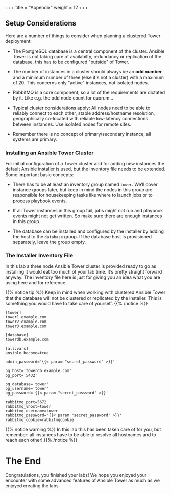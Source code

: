+++
title = "Appendix"
weight = 12
+++

## Setup Considerations

Here are a number of things to consider when planning a clustered Tower
deployment:

  - The PostgreSQL database is a central component of the cluster.
    Ansible Tower is not taking care of availabilty, redundancy or
    replication of the database, this has to be configured "outside" of
    Tower.

  - The number of instances in a cluster should always be an **odd
    number** and a minimum number of three (else it's not a cluster) with
    a maximum of 20. This concerns only "active" instances, not isolated
    nodes.

  - RabbitMQ is a core component, so a lot of the requirements are
    dictated by it. Like e.g. the odd node count for quorum…

  - Typical cluster considerations apply: All nodes need to be able to
    reliably connect to each other, stable address/hostname resolution,
    geographically co-located with reliable low-latency connections
    between instances. Use isolated nodes for remote sites.

  - Remember there is no concept of primary/secondary instance, all
    systems are primary.

### Installing an Ansible Tower Cluster

For initial configuration of a Tower cluster and for adding new
instances the default Ansible installer is used, but the inventory file
needs to be extended. Some important basic concepts:

  - There has to be at least an inventory group named `tower`. We’ll
    cover instance groups later, but keep in mind the nodes in this
    group are responsible for housekeeping tasks like where to launch
    jobs or to process playbook events.

  - If all Tower instances in this group fail, jobs might not run and
    playbook events might not get written. So make sure there are enough
    instances in this group.

  - The database can be installed and configured by the installer by
    adding the host to the `database` group. If the database host is
    provisioned separately, leave the group empty.

### The Installer Inventory File

In this lab a three node Ansible Tower cluster is provided ready to go
as installing it would eat too much of your lab time. It’s pretty
straight forward anyway. The inventory file here is just for giving you
an idea what you are using here and for reference.

{{% notice tip %}}
Keep in mind when working with clustered Ansible Tower that the database will not be clustered or replicated by the installer. This is something you would have to take care of yourself.
{{% /notice %}}

    [tower]
    tower1.example.com
    tower2.example.com
    tower3.example.com

    [database]
    towerdb.example.com

    [all:vars]
    ansible_become=true

    admin_password='{{< param "secret_password" >}}'

    pg_host='towerdb.example.com'
    pg_port='5432'

    pg_database='tower'
    pg_username='tower'
    pg_password='{{< param "secret_password" >}}'

    rabbitmq_port=5672
    rabbitmq_vhost=tower
    rabbitmq_username=tower
    rabbitmq_password='{{< param "secret_password" >}}'
    rabbitmq_cookie=rabbitmqcookie

{{% notice warning %}}
In this lab this has been taken care of for you, but remember: all instances have to be able to resolve all hostnames and to reach each other\!
{{% /notice %}}

# The End

Congratulations, you finished your labs\! We hope you enjoyed your encounter with some advanced features of Ansible Tower as much as we enjoyed creating the labs.
